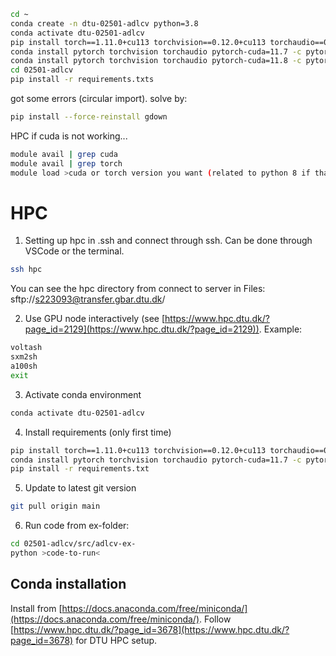 ```bash
cd ~
conda create -n dtu-02501-adlcv python=3.8
conda activate dtu-02501-adlcv
pip install torch==1.11.0+cu113 torchvision==0.12.0+cu113 torchaudio==0.11.0 --extra-index-url https://download.pytorch.org/whl/cu113
conda install pytorch torchvision torchaudio pytorch-cuda=11.7 -c pytorch -c nvidia # for ex4
conda install pytorch torchvision torchaudio pytorch-cuda=11.8 -c pytorch -c nvidia # for ex5
cd 02501-adlcv
pip install -r requirements.txts
```
got some errors (circular import). solve by:
```bash
pip install --force-reinstall gdown
```

HPC if cuda is not working...
```bash
module avail | grep cuda
module avail | grep torch
module load >cuda or torch version you want (related to python 8 if that's what you're running)<
```


# HPC

1. Setting up hpc in .ssh and connect through ssh. Can be done through VSCode or the terminal.
```bash
ssh hpc
```

You can see the hpc directory from connect to server in Files: sftp://s223093@transfer.gbar.dtu.dk/


2. Use GPU node interactively (see [https://www.hpc.dtu.dk/?page_id=2129](https://www.hpc.dtu.dk/?page_id=2129)). Example:
```bash
voltash
sxm2sh
a100sh
exit
``` 

3. Activate conda environment
```bash
conda activate dtu-02501-adlcv
```

4. Install requirements (only first time)
```bash
pip install torch==1.11.0+cu113 torchvision==0.12.0+cu113 torchaudio==0.11.0 --extra-index-url https://download.pytorch.org/whl/cu113
conda install pytorch torchvision torchaudio pytorch-cuda=11.7 -c pytorch -c nvidia
pip install -r requirements.txt
```

5. Update to latest git version
```bash
git pull origin main
```

6. Run code from ex-folder:
```bash
cd 02501-adlcv/src/adlcv-ex-
python >code-to-run<
```



## Conda installation
Install from [https://docs.anaconda.com/free/miniconda/](https://docs.anaconda.com/free/miniconda/).
Follow [https://www.hpc.dtu.dk/?page_id=3678](https://www.hpc.dtu.dk/?page_id=3678) for DTU HPC setup.